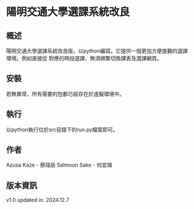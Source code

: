 
# 陽明交通大學選課系統改良

## 概述
陽明交通大學選課系統改良版，以python編寫。它提供一個更加方便直觀的選課環境。例如直接從
對應的時段選課，無須頻繁切換課表及選課網頁。

## 安裝
若無異常，所有需要的包都已經存在於虛擬環境中。

## 執行
以python執行位於src目錄下的run.py檔案即可。

## 作者
Azusa Kaze - 蔡瑋辰
Salmoon Sake - 何宜璘

## 版本資訊
v1.0 updated in: 2024.12.7